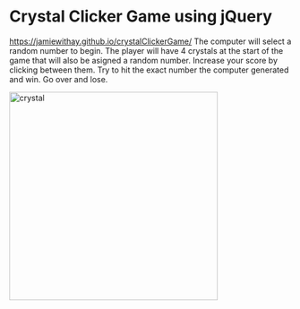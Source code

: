 # Crystal Clicker Game using jQuery

 https://jamiewithay.github.io/crystalClickerGame/
The computer will select a random number to begin. The player will have 4 crystals at the start of the game that will also be asigned a random number. Increase your score by clicking between them. Try to hit the exact number the computer generated and win. Go over and lose.


<img width="372" alt="crystal" src="https://user-images.githubusercontent.com/22899123/31839910-bdc56b56-b5a8-11e7-8763-0f78a823b08c.png">

